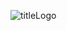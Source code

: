![titleLogo](https://github.com/HL76/aeternus/assets/114431548/ccefdc29-77fb-4e24-91cb-d1996134ed39)
